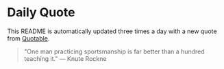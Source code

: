# Daily Quote


This README is automatically updated three times a day with a new quote from [Quotable](https://github.com/lukePeavey/quotable).













































> "One man practicing sportsmanship is far better than a hundred teaching it."
> — Knute Rockne
